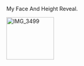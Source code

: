 My Face And Height Reveal.

<img width="124" height="112" alt="IMG_3499" src="https://github.com/user-attachments/assets/bd65bc4e-efca-4090-97e0-b9ebf1a23463" />
<https://64.media.tumblr.com/c0cf2d0bf946de76ddac3e19e0bb11b1/ddd395a262135f55-e3/s540x810/dcb4e95975342c207f892eb3064baeb4cb2840bf.gif />
